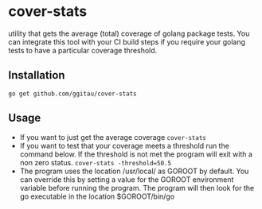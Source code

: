 # cover-stats
utility that gets the average (total) coverage of golang package tests. You can integrate this tool with your
CI build steps if you require your golang tests to have a particular coverage threshold.
## Installation
`go get github.com/ggitau/cover-stats`
## Usage
* If you want to just get the average coverage
`cover-stats`
* If you want to test that your coverage meets a threshold run the command below. If the threshold is not met the program
will exit with a non zero status.
`cover-stats -threshold=50.5`
* The program uses the location /usr/local/ as GOROOT by default. You can override this by setting a value for the GOROOT
 environment variable before running the program. The program will then look for the go executable
 in the location $GOROOT/bin/go
